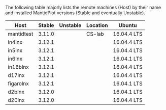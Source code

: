The following table majorly lists the remote machines (Host) by their name and installed MantidPlot versions (Stable and eventually Unstable).

| Host       | Stable | Unstable | Location | Ubuntu         |
|------------|--------|----------|----------|----------------|
| mantidtest | 3.11.0 |          | CS-lab   | 16.04.4 LTS    |
| in4lnx     | 3.12.1 |          |          | 16.04.4 LTS    |
| in5lnx     | 3.12.1 |          |          | 16.04.4 LTS    |
| in6lnx     | 3.12.1 |          |          | 16.04.1 LTS    |  
| in16blnx   | 3.12.1 |          |          | 16.04.4 LTS    |
| d17lnx     | 3.12.1 |          |          | 16.04.4 LTS    |
| figarolnx  | 3.12.1 |          |          | 16.04.1 LTS    |
| d2blnx     | 3.12.0 |          |          | 16.04.1 LTS    |
| d20lnx     | 3.12.0 |          |          | 16.04.4 LTS    |

